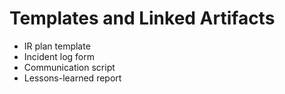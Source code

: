 # Templates and Linked Artifacts
- IR plan template  
- Incident log form  
- Communication script  
- Lessons-learned report
